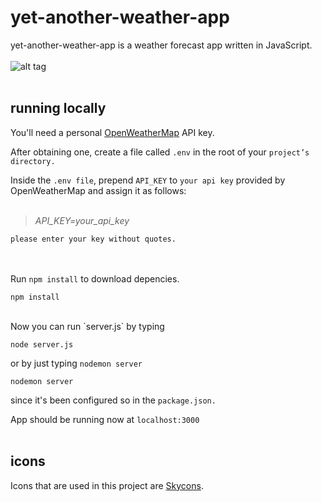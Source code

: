 # yet-another-weather-app

yet-another-weather-app is a weather forecast app written in JavaScript.   
<br>
![alt tag](https://i.imgur.com/1EQIeRo.png "this is just a screenshot")
<br><br>
## running locally

You'll need a personal [OpenWeatherMap](https://openweathermap.org/api) API key.

After obtaining one, create a file called `.env` in the root of your `project’s directory.`

Inside the `.env file`, prepend `API_KEY` to `your api key` provided by OpenWeatherMap and assign it as follows:
<br/><br/>

>*API_KEY=your_api_key*

`please enter your key without quotes.`
<br/><br/><br/>

Run `npm install` to download depencies.

```
npm install
```
<br/>
Now you can run `server.js` by typing

```
node server.js
```

or by just typing `nodemon server`
```
nodemon server
```
since it's been configured so in the `package.json.`


App should be running now at `localhost:3000`
<br><br>
## icons

Icons that are used in this project are [Skycons](https://darkskyapp.github.io/skycons/).